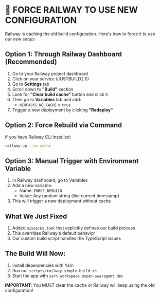 # 🚨 FORCE RAILWAY TO USE NEW CONFIGURATION

Railway is caching the old build configuration. Here's how to force it to use our new setup:

## Option 1: Through Railway Dashboard (Recommended)

1. Go to your Railway project dashboard
2. Click on your service (JUSTBUILD2.0)
3. Go to **Settings** tab
4. Scroll down to **"Build"** section
5. Look for **"Clear build cache"** button and click it
6. Then go to **Variables** tab and add:
   - `NIXPACKS_NO_CACHE` = `true`
7. Trigger a new deployment by clicking **"Redeploy"**

## Option 2: Force Rebuild via Command

If you have Railway CLI installed:
```bash
railway up --no-cache
```

## Option 3: Manual Trigger with Environment Variable

1. In Railway dashboard, go to Variables
2. Add a new variable:
   - Name: `FORCE_REBUILD`
   - Value: Any random string (like current timestamp)
3. This will trigger a new deployment without cache

## What We Just Fixed

1. Added `nixpacks.toml` that explicitly defines our build process
2. This overrides Railway's default behavior
3. Our custom build script handles the TypeScript issues

## The Build Will Now:

1. Install dependencies with Yarn
2. Run our `scripts/railway-simple-build.sh`
3. Start the app with `yarn workspace @open-swe/agent dev`

**IMPORTANT**: You MUST clear the cache or Railway will keep using the old configuration!
